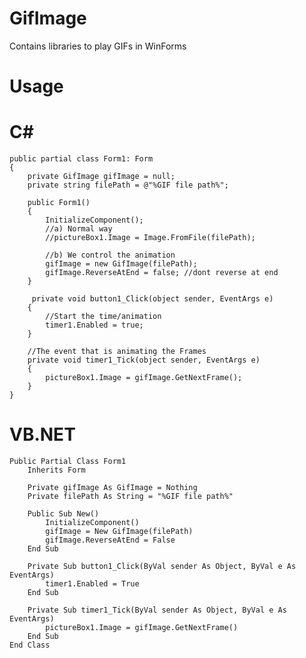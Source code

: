 # GifImage
Contains libraries to play GIFs in WinForms

# Usage

# C#

    public partial class Form1: Form
    {
        private GifImage gifImage = null;
        private string filePath = @"%GIF file path%";
     
        public Form1()
        {
            InitializeComponent();
            //a) Normal way
            //pictureBox1.Image = Image.FromFile(filePath);

            //b) We control the animation
            gifImage = new GifImage(filePath);
            gifImage.ReverseAtEnd = false; //dont reverse at end
        }

         private void button1_Click(object sender, EventArgs e)
        {
            //Start the time/animation
            timer1.Enabled = true;
        }

        //The event that is animating the Frames
        private void timer1_Tick(object sender, EventArgs e)
        {
            pictureBox1.Image = gifImage.GetNextFrame();
        }
    }

# VB.NET

    Public Partial Class Form1
        Inherits Form

        Private gifImage As GifImage = Nothing
        Private filePath As String = "%GIF file path%"

        Public Sub New()
            InitializeComponent()
            gifImage = New GifImage(filePath)
            gifImage.ReverseAtEnd = False
        End Sub

        Private Sub button1_Click(ByVal sender As Object, ByVal e As EventArgs)
            timer1.Enabled = True
        End Sub

        Private Sub timer1_Tick(ByVal sender As Object, ByVal e As EventArgs)
            pictureBox1.Image = gifImage.GetNextFrame()
        End Sub
    End Class
